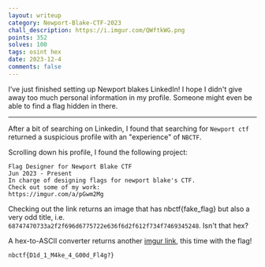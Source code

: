 ```yaml
---
layout: writeup
category: Newport-Blake-CTF-2023
chall_description: https://i.imgur.com/QWftkWG.png
points: 352
solves: 100
tags: osint hex
date: 2023-12-4
comments: false
---
```


I’ve just finished setting up Newport blakes LinkedIn! I hope I didn't give away too much personal information in my profile. Someone might even be able to find a flag hidden in there.  

---

After a bit of searching on Linkedin, I found that searching for `Newport ctf` returned a suspicious profile with an "experience" of `NBCTF`.  

Scrolling down his profile, I found the following project:  

    Flag Designer for Newport Blake CTF
    Jun 2023 - Present
    In charge of designing flags for newport blake's CTF. 
    Check out some of my work:
    https://imgur.com/a/pGwm2Mg

Checking out the link returns an image that has nbctf{fake_flag} but also a very odd title, i.e. `68747470733a2f2f696d6775722e636f6d2f612f734f7469345248`. Isn't that hex?  

A hex-to-ASCII converter returns another [imgur link](https://imgur.com/a/sOti4RH), this time with the flag!  

    nbctf{D1d_1_M4ke_4_G00d_Fl4g?}